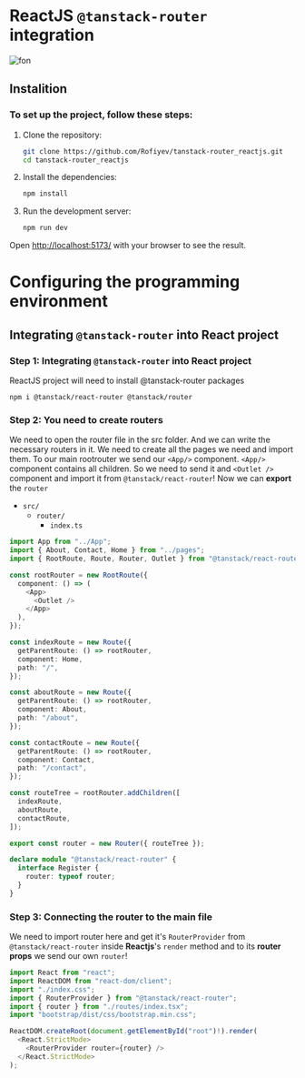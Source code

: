 # ReactJS  `@tanstack-router` integration

![fon](https://i.ytimg.com/vi/OwoZtv6u9p4/maxresdefault.jpg)


## Instalition

### To set up the project, follow these steps:

1. Clone the repository:

   ```bash
   git clone https://github.com/Rofiyev/tanstack-router_reactjs.git
   cd tanstack-router_reactjs
   ```

2. Install the dependencies:

   ```bash
   npm install
   ```

3. Run the development server:

   ```bash
   npm run dev
   ```
   
Open [http://localhost:5173/](http://localhost:5173/) with your browser to see the result.


# Configuring the programming environment

## Integrating `@tanstack-router` into React project

### Step 1: Integrating `@tanstack-router` into React project

ReactJS project will need to install @tanstack-router packages

```
npm i @tanstack/react-router @tanstack/router
```

### Step 2: You need to create routers

We need to open the router file in the src folder. And we can write the necessary routers in it. We need to create all the pages we need and import them. To our main rootrouter we send our `<App/>` component. `<App/>` component contains all children. So we need to send it and `<Outlet />` component and import it from `@tanstack/react-router`! Now we can **export** the `router`

- `src/`
    - `router/`
        - `index.ts`  

```typescript
import App from "../App";
import { About, Contact, Home } from "../pages";
import { RootRoute, Route, Router, Outlet } from "@tanstack/react-router";

const rootRouter = new RootRoute({
  component: () => (
    <App>
      <Outlet />
    </App>
  ),
});

const indexRoute = new Route({
  getParentRoute: () => rootRouter,
  component: Home,
  path: "/",
});

const aboutRoute = new Route({
  getParentRoute: () => rootRouter,
  component: About,
  path: "/about",
});

const contactRoute = new Route({
  getParentRoute: () => rootRouter,
  component: Contact,
  path: "/contact",
});

const routeTree = rootRouter.addChildren([
  indexRoute,
  aboutRoute,
  contactRoute,
]);

export const router = new Router({ routeTree });

declare module "@tanstack/react-router" {
  interface Register {
    router: typeof router;
  }
}
```

### Step 3: Connecting the router to the main file

We need to import router here and get it's `RouterProvider` from `@tanstack/react-router` inside **Reactjs**'s `render` method and to its **router props** we send our own `router`!

```typescript
import React from "react";
import ReactDOM from "react-dom/client";
import "./index.css";
import { RouterProvider } from "@tanstack/react-router";
import { router } from "./routes/index.tsx";
import "bootstrap/dist/css/bootstrap.min.css";

ReactDOM.createRoot(document.getElementById("root")!).render(
  <React.StrictMode>
    <RouterProvider router={router} />
  </React.StrictMode>
);
```
